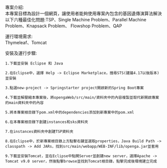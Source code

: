 專案介紹:    
    本專案目標為設計一個網頁，讓使用者能夠使用專案內包含的基因遺傳演算法解決以下六種最佳化問題:TSP、Single Machine Problem、Parallel Machine Problem、Knapsack Problem、
    Flowshop Problem、QAP


運行環境需求:    
    Thymeleaf、Tomcat

安裝及運行步驟:    

    1.下載並安裝 Eclipse 和 Java   
    
    2.在Eclipse中，選擇 Help -> Eclipse Marketplace，搜尋STS(建議4.17以後版本)並安裝    
    
    3.點選new-project -> Springstarter project開啟新的Spring Boot專案    
    
    4.下載並解壓縮本專案後，將opengaWeb/src/main/資料夾中的內容複製並取代新開啟專案的main資料夾中的內容    
    
    5.將本專案根目錄下pom.xml中的dependencies添加到新專案中的pom.xml     

    6.在本專案根目錄下創建instances和sks資料夾

    7.在instances資料夾中創建TSP資料夾
    
    8.在Eclipse中，於新專案根目錄上方點擊右鍵並選取properties，Java Build Path -> classpath -> Add JARs，找到src/main/webapp/WEB-INF/lib/openga.jar並套用    
    
    9.下載並安裝Tomcat，並在Eclipse中點開Server並創建new server，選擇Apache -> Tomcat v9.0 server，然後點擊browse並找到Tomcat根目錄，點擊完成後環境建立完成
